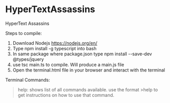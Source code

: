 # HyperTextAssassins
HyperText Assassins

Steps to compile:
1. Download Nodejs https://nodejs.org/en/
2. Type npm install -g typescript into bash
3. In same package where package.json type npm install --save-dev @types/jquery
4. use tsc main.ts to compile. Will produce a main.js file
5. Open the terminal.html file in your browser and interact with the terminal

Terminal Commands:
>help: shows list of all commands available. use the format >help <command> to get instructions on how to use that command.
